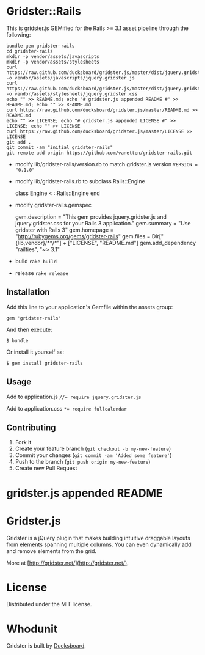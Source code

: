 # Gridster::Rails

This is gridster.js GEMified for the Rails >= 3.1 asset pipeline through the following:

	bundle gem gridster-rails
	cd gridster-rails
	mkdir -p vendor/assets/javascripts
	mkdir -p vendor/assets/stylesheets
	curl https://raw.github.com/ducksboard/gridster.js/master/dist/jquery.gridster.js -o vendor/assets/javascripts/jquery.gridster.js
	curl https://raw.github.com/ducksboard/gridster.js/master/dist/jquery.gridster.css -o vendor/assets/stylesheets/jquery.gridster.css
	echo "" >> README.md; echo "# gridster.js appended README #" >> README.md; echo "" >> README.md
	curl https://raw.github.com/ducksboard/gridster.js/master/README.md >> README.md
	echo "" >> LICENSE; echo "# gridster.js appended LICENSE #" >> LICENSE; echo "" >> LICENSE
	curl https://raw.github.com/ducksboard/gridster.js/master/LICENSE >> LICENSE
	git add .
	git commit -am "initial gridster-rails"
	git remote add origin https://github.com/vanetten/gridster-rails.git

* modify lib/gridster-rails/version.rb to match gridster.js version
`VERSION = "0.1.0"`

* modify lib/gridster-rails.rb to subclass Rails::Engine

	class Engine < ::Rails::Engine
	end

* modify gridster-rails.gemspec

	gem.description   = "This gem provides jquery.gridster.js and jquery.gridster.css for your Rails 3 application."
	gem.summary       = "Use gridster with Rails 3"
	gem.homepage      = "http://rubygems.org/gems/gridster-rails"
	gem.files = Dir["{lib,vendor}/**/*"] + ["LICENSE", "README.md"]
	gem.add_dependency "railties", "~> 3.1"

* build
`rake build`

* release
`rake release`

## Installation

Add this line to your application's Gemfile within the assets group:

    gem 'gridster-rails'

And then execute:

    $ bundle

Or install it yourself as:

    $ gem install gridster-rails

## Usage

Add to application.js
`//= require jquery.gridster.js`

Add to application.css
`*= require fullcalendar`

## Contributing

1. Fork it
2. Create your feature branch (`git checkout -b my-new-feature`)
3. Commit your changes (`git commit -am 'Added some feature'`)
4. Push to the branch (`git push origin my-new-feature`)
5. Create new Pull Request

# gridster.js appended README #

Gridster.js
===========

Gridster is a jQuery plugin that makes building intuitive draggable
layouts from elements spanning multiple columns. You can even
dynamically add and remove elements from the grid.

More at [http://gridster.net/](http://gridster.net/).

License
=======

Distributed under the MIT license.

Whodunit
========

Gridster is built by [Ducksboard](http://ducksboard.com/).
